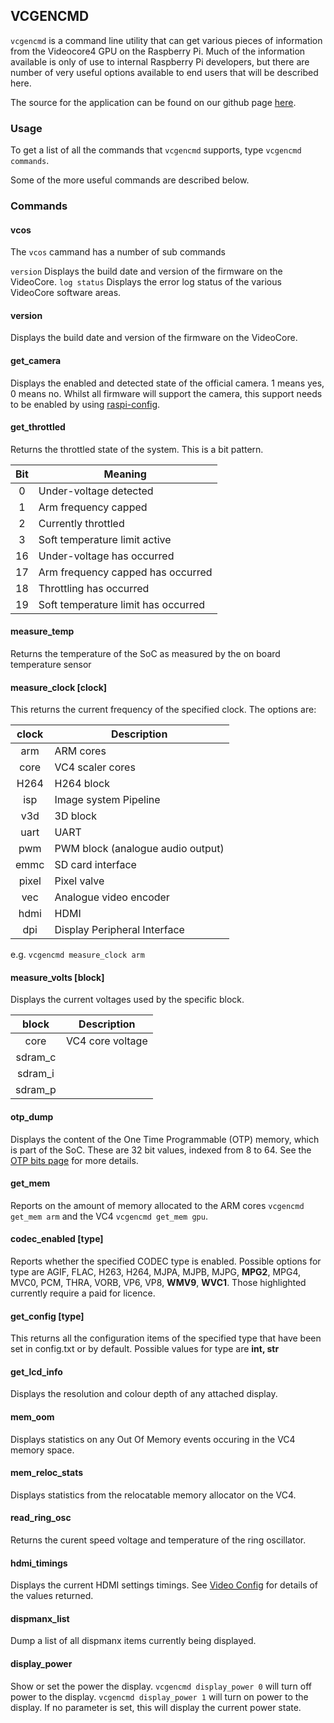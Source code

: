 ## VCGENCMD

`vcgencmd` is a command line utility that can get various pieces of information from the Videocore4 GPU on the Raspberry Pi. Much of the information available is only of use to internal Raspberry Pi developers, but there are number of very useful options available to end users that will be described here.

The source for the application can be found on our github page [here](https://github.com/raspberrypi/userland/tree/master/host_applications/linux/apps/gencmd).


### Usage

To get a list of all the commands that `vcgencmd` supports, type `vcgencmd commands`.

Some of the more useful  commands are described below.

### Commands 

#### vcos

The `vcos` cammand has a number of sub commands

`version` Displays the build date and version of the firmware on the VideoCore.
`log status` Displays the error log status of the various VideoCore software areas.

#### version

Displays the build date and version of the firmware on the VideoCore.

#### get_camera

Displays the enabled  and detected state of the official camera. 1 means yes, 0 means no. Whilst all firmware will support the camera, this support needs to be enabled by using [raspi-config](../../configuration/raspi-config.md).

#### get_throttled

Returns the throttled state of the system. This is a bit pattern.

| Bit | Meaning |
|:---:|---------|
| 0   | Under-voltage detected |
| 1   | Arm frequency capped |
| 2   | Currently throttled |
| 3   | Soft temperature limit active |
| 16  | Under-voltage has occurred |
| 17  | Arm frequency capped has occurred |
| 18  | Throttling has occurred |
| 19  | Soft temperature limit has occurred |

#### measure_temp

Returns the temperature of the SoC as measured by the on board temperature sensor

#### measure_clock [clock]

This returns the current frequency of the specified clock. The options are:

| clock | Description |
|:-----:|-------------|
| arm   | ARM cores |
| core  | VC4 scaler cores |
| H264  | H264 block |
| isp   | Image system Pipeline |
| v3d   | 3D block |
| uart  | UART |
| pwm   | PWM block (analogue audio output) | 
| emmc  | SD card interface |
| pixel | Pixel valve |
| vec | Analogue video encoder |
| hdmi | HDMI |
| dpi | Display Peripheral Interface |

e.g. `vcgencmd measure_clock arm`

#### measure_volts [block]

Displays the current voltages used by the specific block.

| block | Description |
|:-----:|-------------|
| core | VC4 core voltage |
| sdram_c | |
| sdram_i | |
| sdram_p | |

#### otp_dump

Displays the content of the One Time Programmable (OTP) memory, which is part of the SoC. These are 32 bit values, indexed from 8 to 64. See the [OTP bits page](../../../hardware/raspberrypi/otpbits.md) for more details.

#### get_mem

Reports on the amount of memory allocated to the ARM cores `vcgencmd get_mem arm` and the VC4 `vcgencmd get_mem gpu`.

#### codec_enabled [type]

Reports whether the specified CODEC type is enabled. Possible options for type are AGIF, FLAC, H263, H264, MJPA, MJPB, MJPG, **MPG2**, MPG4, MVC0, PCM, THRA, VORB, VP6, VP8, **WMV9**, **WVC1**. Those highlighted currently require a paid for licence. 

#### get_config [type]

This returns all the configuration items of the specified type that have been set in config.txt or by default. Possible values for type are **int, str**

#### get_lcd_info

Displays the resolution and colour depth of any attached display.

#### mem_oom

Displays statistics on any Out Of Memory events occuring in the VC4 memory space.

#### mem_reloc_stats

Displays statistics from the relocatable memory allocator on the VC4.

#### read_ring_osc

Returns the curent speed voltage and temperature of the ring oscillator.

#### hdmi_timings

Displays the current HDMI settings timings. See [Video Config](https://www.raspberrypi.org/documentation/configuration/config-txt/video.md) for details of the values returned. 

#### dispmanx_list

Dump a list of all dispmanx items currently being displayed.

#### display_power

Show or set the power the display. `vcgencmd display_power 0` will turn off power to the display. `vcgencmd display_power 1` will turn on power to the display. If no parameter is set, this will display the current power state.


